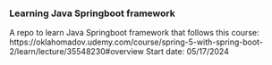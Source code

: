 <h3>
  Learning Java Springboot framework
</h3>
<p>
  A repo to learn Java Springboot framework that follows this course: https://oklahomadov.udemy.com/course/spring-5-with-spring-boot-2/learn/lecture/35548230#overview
  Start date: 05/17/2024
</p>
